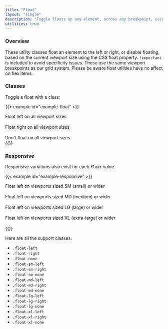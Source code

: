 ```yaml
---
title: "Float"
layout: "single"
description: "Toggle floats on any element, across any breakpoint, using these responsive float utilities."
utilities: true
---
```


### Overview

These utility classes float an element to the left or right, or disable floating, based on the current viewport size
using the CSS float property. `!important` is included to avoid specificity issues. These use the
same viewport breakpoints as our grid system. Please be aware float utilities have no affect on flex items.

### Classes

Toggle a float with a class:

{{< example id="example-float" >}}
<div class="float-left">Float left on all viewport sizes</div><br>
<div class="float-right">Float right on all viewport sizes</div><br>
<div class="float-none">Don't float on all viewport sizes</div>
{{</ example >}}

### Responsive

Responsive variations also exist for each `float` value.

{{< example id="example-responsive" >}}
<div class="float-sm-left">Float left on viewports sized SM (small) or wider</div><br>
<div class="float-md-left">Float left on viewports sized MD (medium) or wider</div><br>
<div class="float-lg-left">Float left on viewports sized LG (large) or wider</div><br>
<div class="float-xl-left">Float left on viewports sized XL (extra-large) or wider</div><br>
{{</ example >}}

Here are all the support classes:

- `.float-left`
- `.float-right`
- `.float-none`
- `.float-sm-left`
- `.float-sm-right`
- `.float-sm-none`
- `.float-md-left`
- `.float-md-right`
- `.float-md-none`
- `.float-lg-left`
- `.float-lg-right`
- `.float-lg-none`
- `.float-xl-left`
- `.float-xl-right`
- `.float-xl-none`
